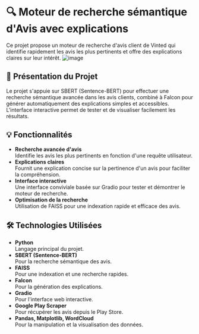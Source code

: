 # 🔍 Moteur de recherche sémantique d'Avis avec explications

Ce projet propose un moteur de recherche d'avis client de Vinted qui identifie rapidement les avis les plus pertinents et offre des explications claires sur leur intérêt.
![image](https://github.com/user-attachments/assets/9c43395e-8d04-4e86-9c5f-ece9f4d227e7)

## 📌 Présentation du Projet

Le projet s'appuie sur SBERT (Sentence-BERT) pour effectuer une recherche sémantique avancée dans les avis clients, combiné à Falcon pour générer automatiquement des explications simples et accessibles. L'interface interactive permet de tester et de visualiser facilement les résultats.

## 💡 Fonctionnalités

- **Recherche avancée d'avis**  
  Identifie les avis les plus pertinents en fonction d'une requête utilisateur.
- **Explications claires**  
  Fournit une explication concise sur la pertinence d'un avis pour faciliter la compréhension.
- **Interface interactive**  
  Une interface conviviale basée sur Gradio pour tester et démontrer le moteur de recherche.
- **Optimisation de la recherche**  
  Utilisation de FAISS pour une indexation rapide et efficace des avis.

## 🛠 Technologies Utilisées

- **Python**  
  Langage principal du projet.
- **SBERT (Sentence-BERT)**  
  Pour la recherche sémantique des avis.
- **FAISS**  
  Pour une indexation et une recherche rapides.
- **Falcon**  
  Pour la génération des explications.
- **Gradio**  
  Pour l'interface web interactive.
- **Google Play Scraper**  
  Pour récupérer les avis depuis le Play Store.
- **Pandas, Matplotlib, WordCloud**  
  Pour la manipulation et la visualisation des données.
